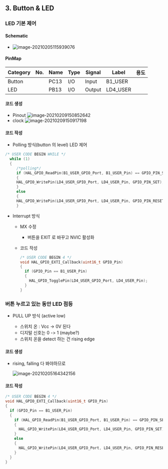 ## 3. Button & LED

### LED 기본 제어

#### Schematic

- ![image-20210205115939076](C:\Users\JJW_N-771\Desktop\stmpjt\OJT\README.assets\image-20210205115939076.png)



#### PinMap

| Category | No.  | Name | Type | Signal | Label    | 용도 |
| -------- | ---- | ---- | ---- | ------ | -------- | ---- |
| Button   |      | PC13 | I/O  | Input  | B1_USER  |      |
| LED      |      | PB13 | I/O  | Output | LD4_USER |      |



#### 코드 생성

- Pinout
  ![image-20210209150852642](C:\Users\JJW_N-771\AppData\Roaming\Typora\typora-user-images\image-20210209150852642.png)
- clock
  ![image-20210209150917198](C:\Users\JJW_N-771\AppData\Roaming\Typora\typora-user-images\image-20210209150917198.png)

#### 코드 작성

- Polling 방식(button 의 level) LED 제어

```c
/* USER CODE BEGIN WHILE */
  while (1)
  {
     /*polling*/
     if (HAL_GPIO_ReadPin(B1_USER_GPIO_Port, B1_USER_Pin) == GPIO_PIN_SET)
     {
     HAL_GPIO_WritePin(LD4_USER_GPIO_Port, LD4_USER_Pin, GPIO_PIN_SET);
     } 
     else
     {
     HAL_GPIO_WritePin(LD4_USER_GPIO_Port, LD4_USER_Pin, GPIO_PIN_RESET);
     }
```

- Interrupt 방식
  - MX 수정

    - 버튼을 EXIT 로 바꾸고 NVIC 활성화

  - 코드 작성

    ```c
    /* USER CODE BEGIN 4 */
    void HAL_GPIO_EXTI_Callback(uint16_t GPIO_Pin)
    {
      if (GPIO_Pin == B1_USER_Pin)
      {
        HAL_GPIO_TogglePin(LD4_USER_GPIO_Port, LD4_USER_Pin);
      }
    }
    ```

    

### 버튼 누르고 있는 동안 LED 점등

- PULL UP 방식 (active low)

  - 스위치 온 : Vcc -> 0V 된다
  - 디지털 신호는 0 -> 1 (maybe?)
  - 스위치 온을 detect 하는 건 rising edge

#### 코드 생성

- rising, falling 다 봐야하므로

  ![image-20210205164342156](C:\Users\JJW_N-771\Desktop\stmpjt\3_GPIO_LED\README.assets\image-20210205164342156.png)

#### 코드 작성

```c
/* USER CODE BEGIN 4 */
void HAL_GPIO_EXTI_Callback(uint16_t GPIO_Pin)
{
  if (GPIO_Pin == B1_USER_Pin)
  {
    if (HAL_GPIO_ReadPin(B1_USER_GPIO_Port, B1_USER_Pin) == GPIO_PIN_SET)
    {
      HAL_GPIO_WritePin(LD4_USER_GPIO_Port, LD4_USER_Pin, GPIO_PIN_SET);
    }
    else
    {
      HAL_GPIO_WritePin(LD4_USER_GPIO_Port, LD4_USER_Pin, GPIO_PIN_RESET);
    }
  }
}
```

